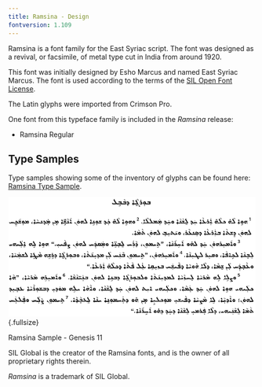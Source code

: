 ```yaml
---
title: Ramsina - Design
fontversion: 1.109
---
```


Ramsina is a font family for the East Syriac script. The font was designed as a revival, or facsimile, of metal type cut in India from around 1920.

This font was initially designed by Esho Marcus and named East Syriac Marcus. The font is used according to the terms of the [SIL Open Font License](https://openfontlicense.org/).

The Latin glyphs were imported from Crimson Pro.

One font from this typeface family is included in the *Ramsina* release:

* Ramsina Regular

## Type Samples

Type samples showing some of the inventory of glyphs can be found here: 
[Ramsina Type Sample](sample.md).

![Ramsina Sample - Genesis 11](../assets/images/AssyrianGen11.png){.fullsize}
<!-- PRODUCT SITE IMAGE SRC https://software.sil.org/ramsina/wp-content/uploads/sites/29/2016/03/ScheherazadeGen11.png -->
<figcaption>Ramsina Sample - Genesis 11</figcaption>

SIL Global is the creator of the Ramsina fonts, and is the owner of all proprietary rights therein.

*Ramsina* is a trademark of SIL Global.